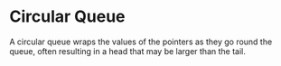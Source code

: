# Circular Queue

A circular queue wraps the values of the pointers as they go round the queue, 
often resulting in a head that may be larger than the tail.
